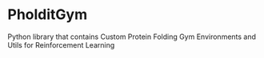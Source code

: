 # PholditGym
Python library that contains Custom Protein Folding Gym Environments and Utils for Reinforcement Learning
